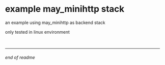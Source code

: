 # example may_minihttp stack

an example using may_minihttp as backend stack

only tested in linux environment

<br>

---

###### end of readme
